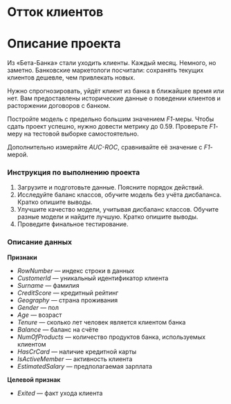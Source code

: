 
# Отток клиентов

# Описание проекта

Из «Бета-Банка» стали уходить клиенты. Каждый месяц. Немного, но заметно. Банковские маркетологи посчитали: сохранять текущих клиентов дешевле, чем привлекать новых.

Нужно спрогнозировать, уйдёт клиент из банка в ближайшее время или нет. Вам предоставлены исторические данные о поведении клиентов и расторжении договоров с банком.

Постройте модель с предельно большим значением _F1_-меры. Чтобы сдать проект успешно, нужно довести метрику до 0.59. Проверьте _F1_-меру на тестовой выборке самостоятельно.

Дополнительно измеряйте _AUC-ROC_, сравнивайте её значение с _F1_-мерой.

### Инструкция по выполнению проекта

1.  Загрузите и подготовьте данные. Поясните порядок действий.
2.  Исследуйте баланс классов, обучите модель без учёта дисбаланса. Кратко опишите выводы.
3.  Улучшите качество модели, учитывая дисбаланс классов. Обучите разные модели и найдите лучшую. Кратко опишите выводы.
4.  Проведите финальное тестирование.

### Описание данных


**Признаки**

-   _RowNumber —_ индекс строки в данных
-   _CustomerId_ — уникальный идентификатор клиента
-   _Surname —_ фамилия
-   _CreditScore —_ кредитный рейтинг
-   _Geography —_ страна проживания
-   _Gender —_ пол
-   _Age —_ возраст
-   _Tenure —_ сколько лет человек является клиентом банка
-   _Balance —_ баланс на счёте
-   _NumOfProducts —_ количество продуктов банка, используемых клиентом
-   _HasCrCard —_ наличие кредитной карты
-   _IsActiveMember —_ активность клиента
-   _EstimatedSalary —_ предполагаемая зарплата

**Целевой признак**

-   _Exited_ — факт ухода клиента

